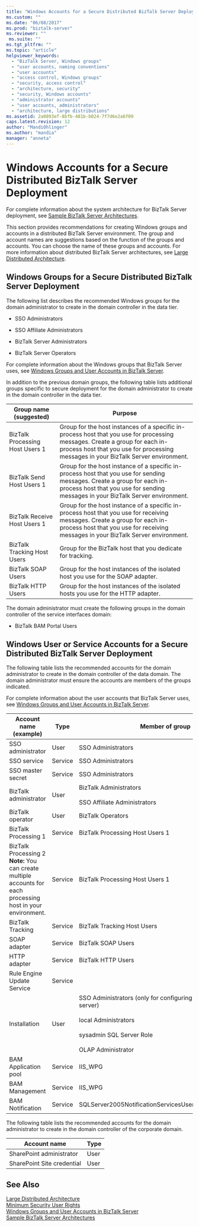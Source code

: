 ```yaml
---
title: "Windows Accounts for a Secure Distributed BizTalk Server Deployment | Microsoft Docs"
ms.custom: ""
ms.date: "06/08/2017"
ms.prod: "biztalk-server"
ms.reviewer: ""
 ms.suite: ""
ms.tgt_pltfrm: ""
ms.topic: "article"
helpviewer_keywords: 
  - "BizTalk Server, Windows groups"
  - "user accounts, naming conventions"
  - "user accounts"
  - "access control, Windows groups"
  - "security, access control"
  - "architecture, security"
  - "security, Windows accounts"
  - "administrator accounts"
  - "user accounts, administrators"
  - "architecture, large distributions"
ms.assetid: 2a0893ef-8bfb-481b-b024-7f7d6e2a6f09
caps.latest.revision: 12
author: "MandiOhlinger"
ms.author: "mandia"
manager: "anneta"
---
```

# Windows Accounts for a Secure Distributed BizTalk Server Deployment
For complete information about the system architecture for BizTalk Server deployment, see [Sample BizTalk Server Architectures](../core/sample-biztalk-server-architectures.md).  
  
 This section provides recommendations for creating Windows groups and accounts in a distributed BizTalk Server environment. The group and account names are suggestions based on the function of the groups and accounts. You can choose the name of these groups and accounts. For more information about distributed BizTalk Server architectures, see [Large Distributed Architecture](../core/large-distributed-architecture.md).  
  
## Windows Groups for a Secure Distributed BizTalk Server Deployment  
 The following list describes the recommended Windows groups for the domain administrator to create in the domain controller in the data tier.  
  
-   SSO Administrators  
  
-   SSO Affiliate Administrators  
  
-   BizTalk Server Administrators  
  
-   BizTalk Server Operators  
  
 For complete information about the Windows groups that BizTalk Server uses, see [Windows Groups and User Accounts in BizTalk Server](../core/windows-groups-and-user-accounts-in-biztalk-server.md).  
  
 In addition to the previous domain groups, the following table lists additional groups specific to secure deployment for the domain administrator to create in the domain controller in the data tier.  
  
|Group name (suggested)|Purpose|  
|------------------------------|-------------|  
|BizTalk Processing Host Users 1|Group for the host instances of a specific in-process host that you use for processing messages. Create a group for each in-process host that you use for processing messages in your BizTalk Server environment.|  
|BizTalk Send Host Users 1|Group for the host instance of a specific in-process host that you use for sending messages. Create a group for each in-process host that you use for sending messages in your BizTalk Server environment.|  
|BizTalk Receive Host Users 1|Group for the host instance of a specific in-process host that you use for receiving messages. Create a group for each in-process host that you use for receiving messages in your BizTalk Server environment.|  
|BizTalk Tracking Host Users|Group for the BizTalk host that you dedicate for tracking.|  
|BizTalk SOAP Users|Group for the host instances of the isolated host you use for the SOAP adapter.|  
|BizTalk HTTP Users|Group for the host instances of the isolated hosts you use for the HTTP adapter.|  
  
 The domain administrator must create the following groups in the domain controller of the service interfaces domain:  
  
-   BizTalk BAM Portal Users  
  
## Windows User or Service Accounts for a Secure Distributed BizTalk Server Deployment  
 The following table lists the recommended accounts for the domain administrator to create in the domain controller of the data domain. The domain administrator must ensure the accounts are members of the groups indicated.  
  
 For complete information about the user accounts that BizTalk Server uses, see [Windows Groups and User Accounts in BizTalk Server](../core/windows-groups-and-user-accounts-in-biztalk-server.md).  
  
|Account name (example)|Type|Member of group|  
|------------------------------|----------|---------------------|  
|SSO administrator|User|SSO Administrators|  
|SSO service|Service|SSO Administrators|  
|SSO master secret|Service|SSO Administrators|  
|BizTalk administrator|User|BizTalk Administrators<br /><br /> SSO Affiliate Administrators|  
|BizTalk operator|User|BizTalk Operators|  
|BizTalk Processing 1|Service|BizTalk Processing Host Users 1|  
|BizTalk Processing 2 **Note:**  You can create multiple accounts for each processing host in your environment.|Service|BizTalk Processing Host Users 1|  
|BizTalk Tracking|Service|BizTalk Tracking Host Users|  
|SOAP adapter|Service|BizTalk SOAP Users|  
|HTTP adapter|Service|BizTalk HTTP Users|  
|Rule Engine Update Service|Service||  
|Installation|User|SSO Administrators (only for configuring the master secret server)<br /><br /> local Administrators<br /><br /> sysadmin SQL Server Role<br /><br /> OLAP Administrator|  
|BAM Application pool|Service|IIS_WPG|  
|BAM Management|Service|IIS_WPG|  
|BAM Notification|Service|SQLServer2005NotificationServicesUser$\<**ComputerName**>|  
  
 The following table lists the recommended accounts for the domain administrator to create in the domain controller of the corporate domain.  
  
|Account name|Type|  
|------------------|----------|  
|SharePoint administrator|User|  
|SharePoint Site credential|User|  
  
## See Also  
 [Large Distributed Architecture](../core/large-distributed-architecture.md)   
 [Minimum Security User Rights](../core/minimum-security-user-rights.md)   
 [Windows Groups and User Accounts in BizTalk Server](../core/windows-groups-and-user-accounts-in-biztalk-server.md)   
 [Sample BizTalk Server Architectures](../core/sample-biztalk-server-architectures.md)